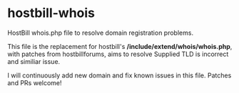 # hostbill-whois
HostBill whois.php file to resolve domain registration problems.

This file is the replacement for hostbill's <b>/include/extend/whois/whois.php</b>, with patches from hostbillforums, aims to resolve Supplied TLD is incorrect and similiar issue.

I will continuously add new domain and fix known issues in this file. Patches and PRs welcome!
